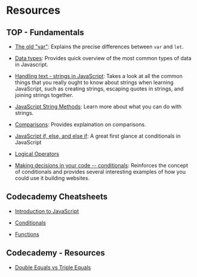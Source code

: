 # Resources

## TOP - Fundamentals
- [The old "var"](https://javascript.info/var): Explains the precise differences between 
`var` and `let`.

- [Data types](https://javascript.info/types): Provides quick overview of the most 
common types of data in Javascript.

- [Handling text - strings in JavaScript](https://developer.mozilla.org/en-US/docs/Learn/JavaScript/First_steps/Strings): Takes a look at all the common things that you really ought to know about strings when 
learning JavaScript, such as creating strings, escaping quotes in strings, and joining 
strings together.

- [JavaScript String Methods](https://www.w3schools.com/js/js_string_methods.asp): Learn more about what you can do with strings.

- [Comparisons](https://javascript.info/comparison): Provides explaination on comparisons.

- [JavaScript if, else, and else if](https://www.w3schools.com/js/js_if_else.asp): A great first glance at conditionals in JavaScript

- [Logical Operators](https://javascript.info/logical-operators)

- [Making decisions in your code -- conditionals](https://developer.mozilla.org/en-US/docs/Learn/JavaScript/Building_blocks/conditionals): Reinforces the concept of conditionals and provides several interesting examples of how you could use it building websites.

## Codecademy Cheatsheets
- [Introduction to JavaScript](https://www.codecademy.com/learn/introduction-to-javascript/modules/learn-javascript-introduction/cheatsheet)

- [Conditionals](https://www.codecademy.com/learn/introduction-to-javascript/modules/learn-javascript-control-flow/cheatsheet)

- [Functions](https://www.codecademy.com/learn/introduction-to-javascript/modules/learn-javascript-functions/cheatsheet)


## Codecademy - Resources
- [Double Equals vs Triple Equals](https://codeburst.io/javascript-double-equals-vs-triple-equals-61d4ce5a121a)
